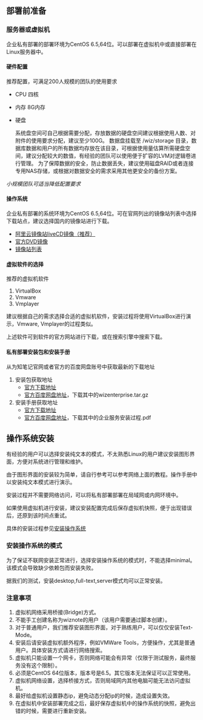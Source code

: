 ## 部署前准备

### 服务器或虚拟机

企业私有部署的部署环境为CentOS 6.5,64位。可以部署在虚拟机中或直接部署在Linux服务器中。

#### 硬件配置

推荐配置，可满足200人规模的团队的使用要求

* CPU 四核
* 内存 8G内存
* 硬盘

    系统盘空间可自己根据需要分配，存放数据的硬盘空间建议根据使用人数、对附件的使用要求分配，建议至少100G。
    数据盘挂载至 /wiz/storage 目录，数据库数据和用户的所有数据均存放在该目录，可根据使用量估算所需硬盘空间，建议分配较大的数值，有经验的团队可以使用便于扩容的LVM对逻辑卷进行管理。
    为了保障数据的安全，防止数据丢失，建议使用磁盘RAID或者连接专用NAS存储，或根据对数据安全的需求采用其他更安全的备份方案。

_小规模团队可适当降低配置要求_

#### 操作系统

企业私有部署的系统环境为CentOS 6.5,64位。可在官网列出的镜像站列表中选择下载站点，建议选择国内的镜像站进行下载。

* [阿里云镜像站liveCD镜像（推荐）](http://mirrors.aliyun.com/centos/6.5/isos/x86_64/CentOS-6.5-x86_64-LiveCD.iso)
* [官方DVD镜像](http://isoredirect.centos.org/centos/6/isos/x86_64/CentOS-6.5-x86_64-bin-DVD1.iso)
* [镜像站列表](http://www.centos.org/download/mirrors/)

#### 虚拟软件的选择

推荐的虚拟机软件

1. VirtualBox
1. Vmware
1. Vmplayer

建议根据自己的需求选择合适的虚拟机软件，安装过程将使用VirtualBox进行演示，Vmware, Vmplayer的过程类似。

上述软件可到软件的官方网站进行下载，或在搜索引擎中搜索下载。

#### 私有部署安装包和安装手册

从为知笔记官网或者官方的百度网盘账号中获取最新的下载地址

1. 安装包获取地址
    * [官方下载地址](http://public.wiz.cn/wizenterprise.tar.gz)
    * [官方百度网盘地址](http://pan.baidu.com/s/1u8Trw)，下载其中的wizenterprise.tar.gz
1. 安装手册获取地址
    * [官方下载地址](http://public.wiz.cn/wiz-install.pdf)
    * [官方百度网盘地址](http://pan.baidu.com/s/1u8Trw)，下载其中的企业服务安装过程.pdf

## 操作系统安装

有经验的用户可以选择安装纯文本的模式，不太熟悉Linux的用户建议安装图形界面，方便对系统进行管理和维护。

由于图形界面的安装较为简单，请自行参考可以参考网络上面的教程。操作手册中以安装纯文本模式进行演示。

安装过程并不需要网络访问，可以将私有部署部署在局域网或内网环境中。

如果使用虚拟机进行安装，建议安装配置完成后保存虚拟机快照，便于出现错误后，还原到该时间点重试。

具体的安装过程参见[安装操作系统](/centos.html)

### 安装操作系统的模式

为了保证不联网安装正常进行，选择安装操作系统的模式时，不能选择minimal。该模式会导致缺少依赖包而安装失败。

据我们的测试，安装desktop,full-text,server模式均可以正常安装。

### 注意事项

1. 虚拟机网络采用桥接(Bridge)方式。
1. 不能手工创建名称为wiznote的用户（该用户需要通过脚本创建）。
1. 对于普通用户，我们推荐安装图形界面，对于熟练用户，可以仅仅安装Text-Mode。
1. 安装后请安装虚拟机额外程序，例如VMWare Tools，方便操作，尤其是普通用户。具体安装方式请进行网络搜索。
1. 虚拟机只能设置一个网卡，否则网络可能会有异常（仅限于测试服务，最终服务没有这个限制）。
1. 必须是CentOS 64位版本，版本号是6.5。其它版本无法保证可以正常使用。
1. 虚拟机网络设置，选择桥接方式，否则局域网内其他电脑可能无法访问虚拟机。
1. 最好给虚拟机设置静态ip，避免动态分配ip的时候，造成设置失效。
1. 在虚拟机中安装部署完成之后，最好保存虚拟机中的操作系统的快照，避免出错的时候，需要进行重新安装。
